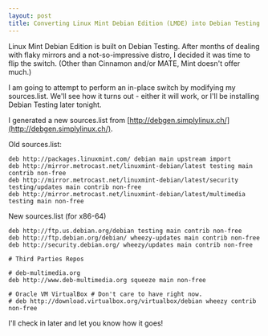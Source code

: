 ```yaml
---
layout: post
title: Converting Linux Mint Debian Edition (LMDE) into Debian Testing 
---
```

Linux Mint Debian Edition is built on Debian Testing. After months of dealing with flaky mirrors and a not-so-impressive distro, I decided it was time to flip the switch. (Other than Cinnamon and/or MATE, Mint doesn't offer much.)

I am going to attempt to perform an in-place switch by modifying my sources.list. We'll see how it turns out - either it will work, or I'll be installing Debian Testing later tonight.

I generated a new sources.list from [http://debgen.simplylinux.ch/](http://debgen.simplylinux.ch/).

Old sources.list:
	
	deb http://packages.linuxmint.com/ debian main upstream import
	deb http://mirror.metrocast.net/linuxmint-debian/latest testing main contrib non-free
	deb http://mirror.metrocast.net/linuxmint-debian/latest/security testing/updates main contrib non-free
	deb http://mirror.metrocast.net/linuxmint-debian/latest/multimedia testing main non-free

New sources.list (for x86-64)
	
	deb http://ftp.us.debian.org/debian testing main contrib non-free
	deb http://ftp.debian.org/debian/ wheezy-updates main contrib non-free
	deb http://security.debian.org/ wheezy/updates main contrib non-free
 
	# Third Parties Repos
	 
	# deb-multimedia.org
	deb http://www.deb-multimedia.org squeeze main non-free
	 
	# Oracle VM VirtualBox # Don't care to have right now.
	# deb http://download.virtualbox.org/virtualbox/debian wheezy contrib non-free

I'll check in later and let you know how it goes! 